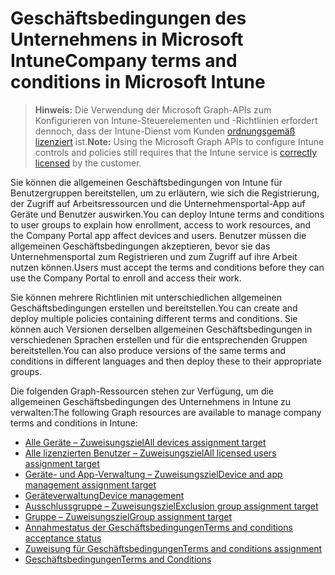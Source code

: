 # <a name="company-terms-and-conditions-in-microsoft-intune"></a><span data-ttu-id="66e06-101">Geschäftsbedingungen des Unternehmens in Microsoft Intune</span><span class="sxs-lookup"><span data-stu-id="66e06-101">Company terms and conditions in Microsoft Intune</span></span>

> <span data-ttu-id="66e06-102">**Hinweis:** Die Verwendung der Microsoft Graph-APIs zum Konfigurieren von Intune-Steuerelementen und -Richtlinien erfordert dennoch, dass der Intune-Dienst vom Kunden [ordnungsgemäß lizenziert](https://www.microsoft.com/de-DE/cloud-platform/microsoft-intune-pricing) ist.</span><span class="sxs-lookup"><span data-stu-id="66e06-102">**Note:** Using the Microsoft Graph APIs to configure Intune controls and policies still requires that the Intune service is [correctly licensed](https://www.microsoft.com/de-DE/cloud-platform/microsoft-intune-pricing) by the customer.</span></span>

<span data-ttu-id="66e06-103">Sie können die allgemeinen Geschäftsbedingungen von Intune für Benutzergruppen bereitstellen, um zu erläutern, wie sich die Registrierung, der Zugriff auf Arbeitsressourcen und die Unternehmensportal-App auf Geräte und Benutzer auswirken.</span><span class="sxs-lookup"><span data-stu-id="66e06-103">You can deploy Intune terms and conditions to user groups to explain how enrollment, access to work resources, and the Company Portal app affect devices and users.</span></span> <span data-ttu-id="66e06-104">Benutzer müssen die allgemeinen Geschäftsbedingungen akzeptieren, bevor sie das Unternehmensportal zum Registrieren und zum Zugriff auf ihre Arbeit nutzen können.</span><span class="sxs-lookup"><span data-stu-id="66e06-104">Users must accept the terms and conditions before they can use the Company Portal to enroll and access their work.</span></span>

<span data-ttu-id="66e06-105">Sie können mehrere Richtlinien mit unterschiedlichen allgemeinen Geschäftsbedingungen erstellen und bereitstellen.</span><span class="sxs-lookup"><span data-stu-id="66e06-105">You can create and deploy multiple policies containing different terms and conditions.</span></span> <span data-ttu-id="66e06-106">Sie können auch Versionen derselben allgemeinen Geschäftsbedingungen in verschiedenen Sprachen erstellen und für die entsprechenden Gruppen bereitstellen.</span><span class="sxs-lookup"><span data-stu-id="66e06-106">You can also produce versions of the same terms and conditions in different languages and then deploy these to their appropriate groups.</span></span>

<span data-ttu-id="66e06-107">Die folgenden Graph-Ressourcen stehen zur Verfügung, um die allgemeinen Geschäftsbedingungen des Unternehmens in Intune zu verwalten:</span><span class="sxs-lookup"><span data-stu-id="66e06-107">The following Graph resources are available to manage company terms and conditions in Intune:</span></span>


- [<span data-ttu-id="66e06-108">Alle Geräte – Zuweisungsziel</span><span class="sxs-lookup"><span data-stu-id="66e06-108">All devices assignment target</span></span>](intune_companyterms_alldevicesassignmenttarget.md)
- [<span data-ttu-id="66e06-109">Alle lizenzierten Benutzer – Zuweisungsziel</span><span class="sxs-lookup"><span data-stu-id="66e06-109">All licensed users assignment target</span></span>](intune_companyterms_alllicensedusersassignmenttarget.md)
- [<span data-ttu-id="66e06-110">Geräte- und App-Verwaltung – Zuweisungsziel</span><span class="sxs-lookup"><span data-stu-id="66e06-110">Device and app management assignment target</span></span>](intune_companyterms_deviceandappmanagementassignmenttarget.md)
- [<span data-ttu-id="66e06-111">Geräteverwaltung</span><span class="sxs-lookup"><span data-stu-id="66e06-111">Device management</span></span>](intune_companyterms_devicemanagement.md)
- [<span data-ttu-id="66e06-112">Ausschlussgruppe – Zuweisungsziel</span><span class="sxs-lookup"><span data-stu-id="66e06-112">Exclusion group assignment target</span></span>](intune_companyterms_exclusiongroupassignmenttarget.md)
- [<span data-ttu-id="66e06-113">Gruppe – Zuweisungsziel</span><span class="sxs-lookup"><span data-stu-id="66e06-113">Group assignment target</span></span>](intune_companyterms_groupassignmenttarget.md)
- [<span data-ttu-id="66e06-114">Annahmestatus der Geschäftsbedingungen</span><span class="sxs-lookup"><span data-stu-id="66e06-114">Terms and conditions acceptance status</span></span>](intune_companyterms_termsandconditionsacceptancestatus.md)
- [<span data-ttu-id="66e06-115">Zuweisung für Geschäftsbedingungen</span><span class="sxs-lookup"><span data-stu-id="66e06-115">Terms and conditions assignment</span></span>](intune_companyterms_termsandconditionsassignment.md)
- [<span data-ttu-id="66e06-116">Geschäftsbedingungen</span><span class="sxs-lookup"><span data-stu-id="66e06-116">Terms and Conditions</span></span>](intune_companyterms_termsandconditions.md)

